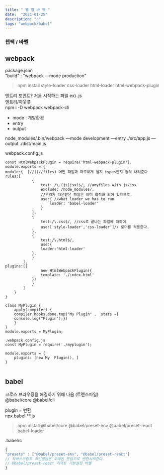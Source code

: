 ```yaml
---
title: " 웹 벨 바 팩 "
date:  "2021-01-25"
description: "☃︎"
tags: "webpack/babel"
---
```


### 웹팩 / 바벨 

## webpack
package.json <br />
"build" : "webpack —mode production" 

>npm install style-loader css-loader html-loader html-webpack-plugin

엔트리 포인트? 처음 시작하는 파일 ex) .js <br/>
엔트리/아웃풋 <br/>
npm i -D webpack webpack-cli<br/>

* mode : 개발환경
* entry
* output

node_modules/.bin/webpack —mode development —entry ./src/app.js —output ./dist/main.js

webpack.config.js
````
const HtmlWebpackPlugin = require('html-webpack-plugin');
module.exports = {
module:{  [//](//files) 어떤 파일과 마주하게 될지 types인지 정의 내려준다
rules:[
			{
				test: /\.(js|jsx)$/, //anyfiles with js/jsx
				exclude: /node_modules/,
				//우리가 다운받은 파일은 이미 최적화 되어 있으므로,
				use:{ //what loader we has to run 
					loader: 'babel-loader'
				}
			},
			{
				test:/\.css$/, //css로 끝나는 파일에 대하여
				use:['style-loader','css-loader']// 로더를 적용한다.
			},
			{
				test:/\.html$/,
				use:{
				loader:'html-loader'
			},
			}
		],
plugins:[{
				new HtmlWebpackPlugin({
				template: './index.html'
			})
			}
		]
	}
}

````


````
class MyPlugin { 
    apply(compiler) {
    compiler.hooks.done.top("My Plugin" ,  stats ⇒{
    console.log("Plugin");})
    }
}
module.exports = MyPlugin;

.webpack.config.js
const MyPlugin = require('./myplugin');

module.exports = {
    plugins: [new My  Plugin(), ]
}
 
````
## babel

크로스 브라우징을 해결하기 위해 나옴 (트렌스파일) <br/>
@babel/core @babel/cli <br/>

plugin = 변환 <br/>
npx babel **.js
> npm install @babel/core @babel/preset-env @babel/preset-react babel-loader

.babelrc

```jsx
{
"presets" : ["@babel/preset-env", "@babel/preset-react"]
// 자바스크립트 최신문법은 오래된 문법으로 변환시켜준다.
// @babel/preset-react 리액트 기본설정 바벨
}
```